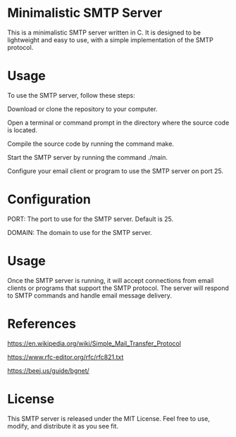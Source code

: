 # Minimalistic SMTP Server

This is a minimalistic SMTP server written in C. It is designed to be lightweight and easy to use, with a simple implementation of the SMTP protocol.

# Usage

To use the SMTP server, follow these steps:

Download or clone the repository to your computer.

Open a terminal or command prompt in the directory where the source code is located.

Compile the source code by running the command make.

Start the SMTP server by running the command ./main.

Configure your email client or program to use the SMTP server on port 25.

# Configuration

PORT: The port to use for the SMTP server. Default is 25.

DOMAIN: The domain to use for the SMTP server.

# Usage 

Once the SMTP server is running, it will accept connections from email clients or programs that support the SMTP protocol. The server will respond to SMTP commands and handle email message delivery.

# References

https://en.wikipedia.org/wiki/Simple_Mail_Transfer_Protocol

https://www.rfc-editor.org/rfc/rfc821.txt

https://beej.us/guide/bgnet/

# License

This SMTP server is released under the MIT License. Feel free to use, modify, and distribute it as you see fit.
